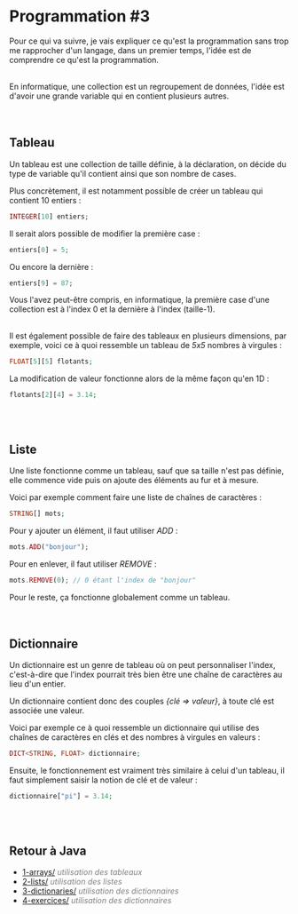 # **Programmation #3**

Pour ce qui va suivre, je vais expliquer ce qu'est la programmation sans trop me rapprocher d'un langage, dans un premier temps, l'idée est de comprendre ce qu'est la programmation. 
<br><br>


En informatique, une collection est un regroupement de données, l'idée est d'avoir une grande variable qui en contient plusieurs autres.
<br><br><br>


## Tableau

Un tableau est une collection de taille définie, à la déclaration, on décide du type de variable qu'il contient ainsi que son nombre de cases.

Plus concrètement, il est notamment possible de créer un tableau qui contient 10 entiers :
```php
INTEGER[10] entiers;
```

Il serait alors possible de modifier la première case :
```php
entiers[0] = 5;
```

Ou encore la dernière :
```php
entiers[9] = 87;
```

Vous l'avez peut-être compris, en informatique, la première case d'une collection est à l'index 0 et la dernière à l'index (taille-1).
<br><br>


Il est également possible de faire des tableaux en plusieurs dimensions, par exemple, voici ce à quoi ressemble un tableau de *5x5* nombres à virgules :
```php
FLOAT[5][5] flotants;
```

La modification de valeur fonctionne alors de la même façon qu'en 1D :
```php
flotants[2][4] = 3.14; 
```
<br><br>


## Liste

Une liste fonctionne comme un tableau, sauf que sa taille n'est pas définie, elle commence vide puis on ajoute des éléments au fur et à mesure.

Voici par exemple comment faire une liste de chaînes de caractères :
```php
STRING[] mots;
```

Pour y ajouter un élément, il faut utiliser *ADD* :
```php
mots.ADD("bonjour");
```

Pour en enlever, il faut utiliser *REMOVE* :
```php
mots.REMOVE(0); // 0 étant l'index de "bonjour"
```

Pour le reste, ça fonctionne globalement comme un tableau.
<br><br><br>



## Dictionnaire

Un dictionnaire est un genre de tableau où on peut personnaliser l'index, c'est-à-dire que l'index pourrait très bien être une chaîne de caractères au lieu d'un entier.

Un dictionnaire contient donc des couples *{clé => valeur}*, à toute clé est associée une valeur.

Voici par exemple ce à quoi ressemble un dictionnaire qui utilise des chaînes de caractères en clés et des nombres à virgules en valeurs :
```php
DICT<STRING, FLOAT> dictionnaire;
```

Ensuite, le fonctionnement est vraiment très similaire à celui d'un tableau, il faut simplement saisir la notion de clé et de valeur :
```php
dictionnaire["pi"] = 3.14;
```
<br><br>



## Retour à Java

* [1-arrays/](https://github.com/ThomasPDM/java-beginner-course/tree/master/2-Programming/3-Collections/1-arrays) *<span style="color:gray">utilisation des tableaux</span>*
* [2-lists/](https://github.com/ThomasPDM/java-beginner-course/tree/master/2-Programming/3-Collections/2-lists) *<span style="color:gray">utilisation des listes</span>*
* [3-dictionaries/](https://github.com/ThomasPDM/java-beginner-course/tree/master/2-Programming/3-Collections/3-dictionaries) *<span style="color:gray">utilisation des dictionnaires</span>*
* [4-exercices/](https://github.com/ThomasPDM/java-beginner-course/tree/master/2-Programming/3-Collections/4-exercices) *<span style="color:gray">utilisation des dictionnaires</span>*